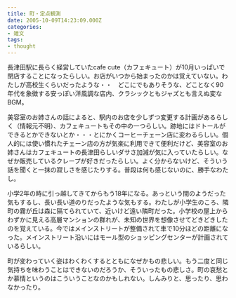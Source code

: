 ```yaml
---
title: 町・定点観測
date: 2005-10-09T14:23:09.000Z
categories:
- 雑文
tags:
- thought
---
```

長津田駅に長らく経営していたcafe cute（カフェキュート）が10月いっぱいで閉店することになったらしい。お店がいつから始まったのかは覚えていない。わたしが高校生くらいだったような・・　どこにでもありそうな、どことなく90年代を象徴する安っぽい洋風調な店内、クラシックともジャズとも言えぬ変なBGM。

<!-- more -->

美容室のお姉さんの話によると、駅内のお店を少しずつ変更する計画があるらしく（情報元不明）、カフェキュートもその中の一つらしい。跡地にはドトールができるとかできないとか・・・とにかくコーヒーチェーン店に変わるらしい。個人的には使い慣れたチェーン店の方が気楽に利用できて便利だけど、美容室のお姉さんはカフェキュートの長津田らしいダサさ加減が気に入っていたらしい。なぜか販売しているクレープが好きだったらしい。よく分からないけど、そういう話を聞くと一抹の寂しさを感じたりする。普段は何も感じないのに、勝手なわたし。

小学2年の時に引っ越してきてからもう18年になる。あっという間のようだった気もするし、長い長い道のりだったような気もする。わたしが小学生のころ、隣町の霧が丘は森に隔てられていて、近いけど遠い隣町だった。小学校の屋上からわずかに見える高層マンションの群れが、未知の世界を想像させてどきどきしたのを覚えている。今ではメインストリートが整備されて車で10分ほどの距離になった。メインストリート沿いにはモール型のショッピングセンターが計画されているらしい。

町が変わっていく姿はわくわくするとともになぜかもの悲しい。もう二度と同じ気持ちを味わうことはできないのだろうか、そういったもの悲しさ。町の哀愁とか慕情というのはこういうことなのかもしれない。しんみりと、思ったり、思わなかったり。
